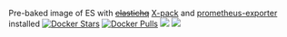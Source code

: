 Pre-baked image of ES with ~~[elastichq](http://www.elastichq.org/)~~ [X-pack](https://www.elastic.co/downloads/x-pack) and [prometheus-exporter](https://github.com/vvanholl/elasticsearch-prometheus-exporter) installed
[![Docker Stars](https://img.shields.io/docker/stars/davidkarlsen/elasticsearchhq.svg)]()
[![Docker Pulls](https://img.shields.io/docker/pulls/davidkarlsen/elasticsearchhq.svg)]()
[![](https://images.microbadger.com/badges/version/davidkarlsen/elasticsearchhq.svg)](https://microbadger.com/images/davidkarlsen/elasticsearchhq "Get your own version badge on microbadger.com")
[![](https://images.microbadger.com/badges/image/davidkarlsen/elasticsearchhq.svg)](https://microbadger.com/images/davidkarlsen/elasticsearchhq "Get your own image badge on microbadger.com")
